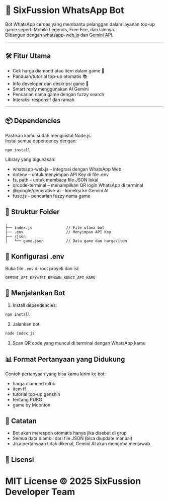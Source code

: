 # 🤖 SixFussion WhatsApp Bot

Bot WhatsApp cerdas yang membantu pelanggan dalam layanan top-up game seperti Mobile Legends, Free Fire, dan lainnya.  
Dibangun dengan [whatsapp-web.js](https://github.com/pedroslopez/whatsapp-web.js) dan [Gemini API](https://ai.google.dev/).

---

## 🛠️ Fitur Utama

- Cek harga diamond atau item dalam game 💎
- Panduan/tutorial top-up otomatis 📚
- Info developer dan deskripsi game 📝
- Smart reply menggunakan AI Gemini
- Pencarian nama game dengan fuzzy search
- Interaksi responsif dan ramah

---

## 📦 Dependencies

Pastikan kamu sudah menginstal Node.js.  
Instal semua dependency dengan:

```bash
npm install
```

Library yang digunakan:

- whatsapp-web.js – integrasi dengan WhatsApp Web
- dotenv – untuk menyimpan API Key di file .env
- fs, path – untuk membaca file JSON lokal
- qrcode-terminal – menampilkan QR login WhatsApp di terminal
- @google/generative-ai – koneksi ke Gemini AI
- fuse.js – pencarian fuzzy nama game

## 📁 Struktur Folder

```
.
├── index.js               // File utama bot
├── .env                   // Menyimpan API Key
├── /json
│   └── game.json          // Data game dan harga/item
```

## 🔐 Konfigurasi .env

Buka file `.env` di root proyek dan isi:

```
GEMINI_API_KEY=ISI_DENGAN_KUNCI_API_KAMU
```

## 🚀 Menjalankan Bot

1. Install dependencies:

```bash
npm install
```

2. Jalankan bot:

```bash
node index.js
```

3. Scan QR code yang muncul di terminal dengan WhatsApp kamu

## 📊 Format Pertanyaan yang Didukung

Contoh pertanyaan yang bisa kamu kirim ke bot:

- harga diamond mlbb
- item ff
- tutorial top-up genshin
- tentang PUBG
- game by Moonton

## 📌 Catatan

- Bot akan merespon otomatis hanya jika disebut di grup
- Semua data diambil dari file JSON (bisa diupdate manual)
- Jika pertanyaan tidak dikenal, Gemini AI akan mencoba menjawab

## 📄 Lisensi

# MIT License © 2025 SixFussion Developer Team

